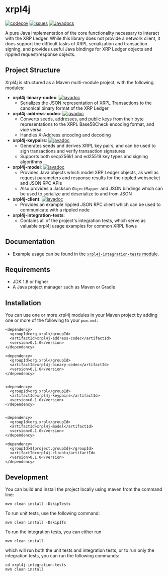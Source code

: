 # xrpl4j
[![codecov][codecov-image]][codecov-url]
[![issues][github-issues-image]][github-issues-url]
[![Javadocs](https://www.javadoc.io/badge/org.xrpl/xrpl4j.svg?color=blue)](https://www.javadoc.io/doc/org.xrpl/xrpl4j.svg)

A pure Java implementation of the core functionality necessary to interact with the XRP Ledger.  While this library does not provide a network client, it does support the difficult tasks of XRPL serialization and transaction signing, and provides useful Java bindings for XRP Ledger objects and rippled request/response objects.  

## Project Structure

Xrpl4j is structured as a Maven multi-module project, with the following modules:
- **xrpl4j-binary-codec**: [![javadoc](https://javadoc.io/badge2/org.xrpl/xrpl4j-binary-codec/javadoc.svg?color=blue)](https://javadoc.io/doc/org.xrpl/xrpl4j-binary-codec)
    - Serializes the JSON representation of XRPL Transactions to the canonical binary format of the XRP Ledger
- **xrpl4j-address-codec**: [![javadoc](https://javadoc.io/badge2/org.xrpl/xrpl4j-address-codec/javadoc.svg?color=blue)](https://javadoc.io/doc/org.xrpl/xrpl4j-address-codec)
    - Converts seeds, addresses, and public keys from their byte representations to the XRPL Base58Check encoding format, and vice versa
    - Handles X-Address encoding and decoding
- **xrpl4j-keypairs**: [![javadoc](https://javadoc.io/badge2/org.xrpl/xrpl4j-keypairs/javadoc.svg?color=blue)](https://javadoc.io/doc/org.xrpl/xrpl4j-keypairs)
    - Generates seeds and derives XRPL key pairs, and can be used to sign transactions and verify transaction signatures
    - Supports both secp256k1 and ed25519 key types and signing algorithms
- **xrpl4j-model**: [![javadoc](https://javadoc.io/badge2/org.xrpl/xrpl4j-model/javadoc.svg?color=blue)](https://javadoc.io/doc/org.xrpl/xrpl4j-model)
    - Provides Java objects which model XRP Ledger objects, as well as request parameters and response results for the rippled websocket and JSON RPC APIs
    - Also provides a Jackson `ObjectMapper` and JSON bindings which can be used to serialize and deserialize to and from JSON
- **xrpl4j-client**: [![javadoc](https://javadoc.io/badge2/org.xrpl/xrpl4j-client/javadoc.svg?color=blue)](https://javadoc.io/doc/org.xrpl/xrpl4j-client)
    - Provides an example rippled JSON RPC client which can be used to communicate with a rippled node
- **xrpl4j-integration-tests**: 
    - Contains all of the project's integration tests, which serve as valuable xrpl4j usage examples for common XRPL flows

## Documentation
- Example usage can be found in the [`xrpl4j-integration-tests` module](xrpl4j-integration-tests/).

## Requirements
- JDK 1.8 or higher
- A Java project manager such as Maven or Gradle

## Installation
You can use one or more xrpl4j modules in your Maven project by adding one or more of the following to your `pom.xml`:
```
<dependency>
  <groupId>org.xrpl</groupId>
  <artifactId>xrpl4j-address-codec</artifactId>
  <version>0.1.0</version>
</dependency>

<dependency>
  <groupId>org.xrpl</groupId>
  <artifactId>xrpl4j-binary-codec</artifactId>
  <version>0.1.0</version>
</dependency>


<dependency>
  <groupId>org.xrpl</groupId>
  <artifactId>xrpl4j-keypairs</artifactId>
  <version>0.1.0</version>
</dependency>


<dependency>
  <groupId>org.xrpl</groupId>
  <artifactId>xrpl4j-model</artifactId>
  <version>0.1.0</version>
</dependency>

<dependency>
  <groupId>${project.groupId}</groupId>
  <artifactId>xrpl4j-client</artifactId>
  <version>0.1.0</version>
</dependency>
```

## Development
You can build and install the project locally using maven from the command line:
```
mvn clean install -DskipTests
```

To run unit tests, use the following command:
```
mvn clean install -DskipITs
```

To run the integration tests, you can either run
```
mvn clean install
```
which will run both the unit tests and integration tests, or to run only the integration tests, you can run the following commands:
```
cd xrpl4j-integration-tests
mvn clean install
```

[codecov-image]: https://codecov.io/gh/XRPLF/xrpl4j/branch/main/graph/badge.svg
[codecov-url]: https://codecov.io/gh/XRPLF/xrpl4j
[github-issues-image]: https://img.shields.io/github/issues/XRPLF/xrpl4j.svg
[github-issues-url]: https://github.com/XRPLF/xrpl4j/issues
